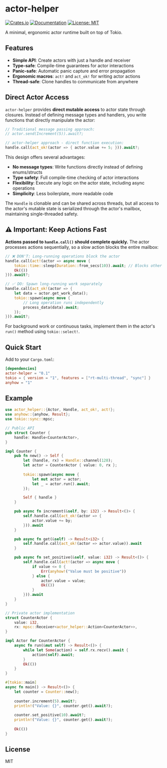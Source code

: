 # actor-helper

[![Crates.io](https://img.shields.io/crates/v/actor-helper.svg)](https://crates.io/crates/actor-helper)
[![Documentation](https://docs.rs/actor-helper/badge.svg)](https://docs.rs/actor-helper)
[![License: MIT](https://img.shields.io/badge/License-MIT-yellow.svg)](https://opensource.org/licenses/MIT)

A minimal, ergonomic actor runtime built on top of Tokio.



## Features

- **Simple API**: Create actors with just a handle and receiver
- **Type-safe**: Compile-time guarantees for actor interactions
- **Panic-safe**: Automatic panic capture and error propagation
- **Ergonomic macros**: `act!` and `act_ok!` for writing actor actions
- **Thread-safe**: Clone handles to communicate from anywhere

## Direct Actor Access

`actor-helper` provides **direct mutable access** to actor state through closures. Instead of defining message types and handlers, you write functions that directly manipulate the actor:

```rust
// Traditional message passing approach:
// actor.send(Increment(5)).await?;

// actor-helper approach - direct function execution:
handle.call(act_ok!(actor => { actor.value += 5; })).await?;
```

This design offers several advantages:
- **No message types**: Write functions directly instead of defining enums/structs
- **Type safety**: Full compile-time checking of actor interactions
- **Flexibility**: Execute any logic on the actor state, including async operations
- **Simplicity**: Less boilerplate, more readable code

The `Handle` is clonable and can be shared across threads, but all access to the actor's mutable state is serialized through the actor's mailbox, maintaining single-threaded safety.

## ⚠️ Important: Keep Actions Fast

**Actions passed to `handle.call()` should complete quickly.** The actor processes actions sequentially, so a slow action blocks the entire mailbox:

```rust
// ❌ DON'T: Long-running operations block the actor
handle.call(act!(actor => async move {
    tokio::time::sleep(Duration::from_secs(10)).await; // Blocks other actions!
    Ok(())
})).await?;

// ✅ DO: Spawn long-running work separately
handle.call(act_ok!(actor => {
    let data = actor.get_work_data();
    tokio::spawn(async move {
        // Long operation runs independently
        process_data(data).await;
    });
})).await?;
```

For background work or continuous tasks, implement them in the actor's `run()` method using `tokio::select!`.

## Quick Start

Add to your `Cargo.toml`:

```toml
[dependencies]
actor-helper = "0.1"
tokio = { version = "1", features = ["rt-multi-thread", "sync"] }
anyhow = "1"
```

## Example

```rust
use actor_helper::{Actor, Handle, act_ok!, act!};
use anyhow::{anyhow, Result};
use tokio::sync::mpsc;

// Public API
pub struct Counter {
    handle: Handle<CounterActor>,
}

impl Counter {
    pub fn new() -> Self {
        let (handle, rx) = Handle::channel(128);
        let actor = CounterActor { value: 0, rx };
        
        tokio::spawn(async move {
            let mut actor = actor;
            let _ = actor.run().await;
        });

        Self { handle }
    }

    pub async fn increment(&self, by: i32) -> Result<()> {
        self.handle.call(act_ok!(actor => {
            actor.value += by;
        })).await
    }

    pub async fn get(&self) -> Result<i32> {
        self.handle.call(act_ok!(actor => actor.value)).await
    }

    pub async fn set_positive(&self, value: i32) -> Result<()> {
        self.handle.call(act!(actor => async move {
            if value <= 0 {
                Err(anyhow!("Value must be positive"))
            } else {
                actor.value = value;
                Ok(())
            }
        })).await
    }
}

// Private actor implementation
struct CounterActor {
    value: i32,
    rx: mpsc::Receiver<actor_helper::Action<CounterActor>>,
}

impl Actor for CounterActor {
    async fn run(&mut self) -> Result<()> {
        while let Some(action) = self.rx.recv().await {
            action(self).await;
        }
        Ok(())
    }
}

#[tokio::main]
async fn main() -> Result<()> {
    let counter = Counter::new();
    
    counter.increment(5).await?;
    println!("Value: {}", counter.get().await?);
    
    counter.set_positive(10).await?;
    println!("Value: {}", counter.get().await?);
    
    Ok(())
}
```

## License

MIT
